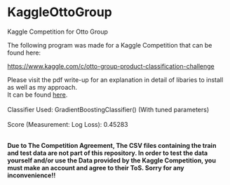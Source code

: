 # KaggleOttoGroup
Kaggle Competition for Otto Group </br>

The following program was made for a Kaggle Competition that can be found here: </br>

https://www.kaggle.com/c/otto-group-product-classification-challenge </br>

Please visit the pdf write-up for an explanation in detail of libaries to install as well as my approach. </br>
It can be found [here](https://github.com/adankha/KaggleOttoGroup/blob/master/KaggleComp-OttoGroup.pdf). </br> </br>
Classifier Used: GradientBoostingClassifier() (With tuned parameters) </br> </br>
Score (Measurement: Log Loss): 0.45283 </br> </br>

**Due to The Competition Agreement, The CSV files containing the train and test data are not part of this repository. In order to test the data yourself and/or use the Data provided by the Kaggle Competition, you must make an account and agree to their ToS. Sorry for any inconvenience!!**

